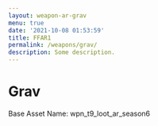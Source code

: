 ```yaml
---
layout: weapon-ar-grav
menu: true
date: '2021-10-08 01:53:59'
title: FFAR1
permalink: /weapons/grav/
description: Some description.
---
```


# Grav

Base Asset Name: wpn_t9_loot_ar_season6